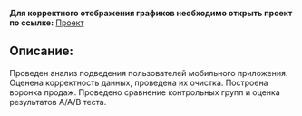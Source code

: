 **Для корректного отображения графиков необходимо открыть проект по ссылке:**
[Проект](https://nbviewer.org/github/ivanov-aleks/Projects-from-Yandex-Practicum/blob/2adbb8b82060edf8580d85121e93ff15a225a04d/Food_app/Food_app.ipynb "Food_app")

## Описание: 
Проведен анализ подведения пользователей мобильного приложения. Оценена корректность данных, проведена их очистка. Построена воронка продаж. Проведено сравнение контрольных групп и оценка результатов А/А/В теста. 